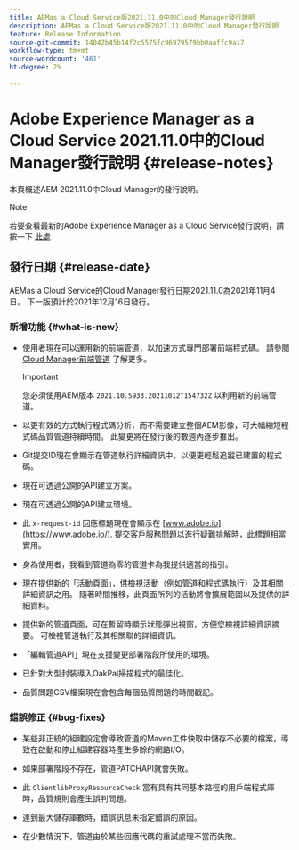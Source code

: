 ```yaml
---
title: AEMas a Cloud Service版2021.11.0中的Cloud Manager發行說明
description: AEMas a Cloud Service版2021.11.0中的Cloud Manager發行說明
feature: Release Information
source-git-commit: 14042b45b14f2c5575fc96979579bb0aaffc9a17
workflow-type: tm+mt
source-wordcount: '461'
ht-degree: 2%

---
```


# Adobe Experience Manager as a Cloud Service 2021.11.0中的Cloud Manager發行說明 {#release-notes}

本頁概述AEM 2021.11.0中Cloud Manager的發行說明。

>[!NOTE]
>若要查看最新的Adobe Experience Manager as a Cloud Service發行說明，請按一下 [此處](https://experienceleague.adobe.com/docs/experience-manager-cloud-service/release-notes/release-notes/release-notes-current.html?lang=zh-Hant).

## 發行日期 {#release-date}

AEMas a Cloud Service的Cloud Manager發行日期2021.11.0為2021年11月4日。
下一版預計於2021年12月16日發行。

### 新增功能 {#what-is-new}

* 使用者現在可以運用新的前端管道，以加速方式專門部署前端程式碼。 請參閱 [Cloud Manager前端管道](/help/implementing/cloud-manager/configuring-pipelines/introduction-ci-cd-pipelines.md#front-end) 了解更多。

   >[!IMPORTANT]
   >您必須使用AEM版本 `2021.10.5933.20211012T154732Z` 以利用新的前端管道。

* 以更有效的方式執行程式碼分析，而不需要建立整個AEM影像，可大幅縮短程式碼品質管道持續時間。 此變更將在發行後的數週內逐步推出。

* Git提交ID現在會顯示在管道執行詳細資訊中，以便更輕鬆追蹤已建置的程式碼。

* 現在可透過公開的API建立方案。

* 現在可透過公開的API建立環境。

* 此 `x-request-id` 回應標題現在會顯示在 [www.adobe.io](https://www.adobe.io/). 提交客戶服務問題以進行疑難排解時，此標題相當實用。

* 身為使用者，我看到管道為零的管道卡為我提供適當的指引。

* 現在提供新的「活動頁面」，供檢視活動（例如管道和程式碼執行）及其相關詳細資訊之用。 隨著時間推移，此頁面所列的活動將會擴展範圍以及提供的詳細資料。

* 提供新的管道頁面，可在暫留時顯示狀態彈出視窗，方便您檢視詳細資訊摘要。 可檢視管道執行及其相關聯的詳細資訊。

* 「編輯管道API」現在支援變更部署階段所使用的環境。

* 已針對大型封裝導入OakPal掃描程式的最佳化。

* 品質問題CSV檔案現在會包含每個品質問題的時間戳記。

### 錯誤修正 {#bug-fixes}

* 某些非正統的組建設定會導致管道的Maven工件快取中儲存不必要的檔案，導致在啟動和停止組建容器時產生多餘的網路I/O。

* 如果部署階段不存在，管道PATCHAPI就會失敗。

* 此 `ClientlibProxyResourceCheck` 當有具有共同基本路徑的用戶端程式庫時，品質規則會產生誤判問題。

* 達到最大儲存庫數時，錯誤訊息未指定錯誤的原因。

* 在少數情況下，管道由於某些回應代碼的重試處理不當而失敗。

